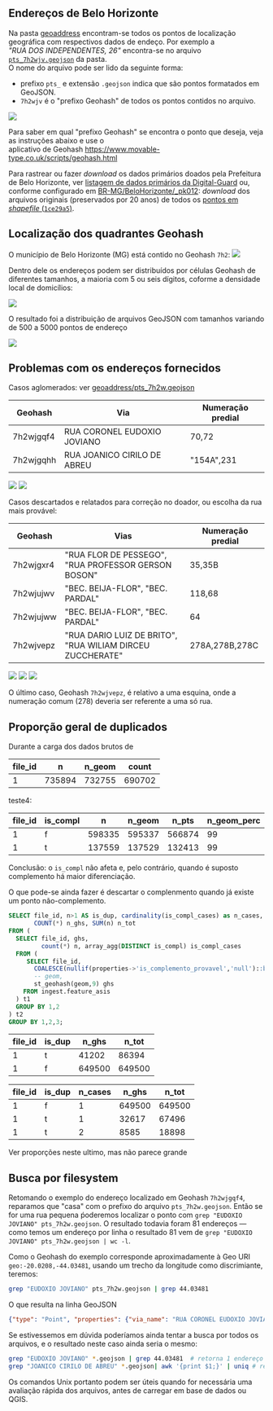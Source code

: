 ## Endereços de Belo Horizonte
Na pasta [geoaddress](geoaddress) encontram-se todos os pontos de localização geográfica com respectivos dados de endeço.
Por exemplo a <br/>*"RUA DOS INDEPENDENTES, 26"* encontra-se no arquivo [`pts_7h2wjv.geojson`](geoaddress/pts_7h2wjv.geojson) da pasta. <br/>O nome do arquivo pode ser lido da seguinte forma:
* prefixo `pts_` e extensão `.geojson` indica que são pontos formatados em GeoJSON.
* `7h2wjv` é o "prefixo Geohash" de todos os pontos contidos no arquivo.

![](assets/ScreenshotBH-pts1.png)

Para saber em qual  "prefixo Geohash" se encontra o ponto que deseja, veja as instruções abaixo e use o <br/>aplicativo de Geohash https://www.movable-type.co.uk/scripts/geohash.html

Para rastrear ou fazer *download* os dados primários doados pela Prefeitura de Belo Horizonte, ver [listagem de dados primários da Digital-Guard](http://docs.digital-guard.org/preserv/pt/list-primaryData-byJurisdic/) ou, conforme configurado em [BR-MG/BeloHorizonte/_pk012](https://github.com/digital-guard/preserv-BR/blob/main/data/MG/BeloHorizonte/_pk012/make_conf.yaml): *download* dos  arquivos originais (preservados por 20 anos) de todos os [pontos em *shapefile* (`1ce29a5`)](http://dl.digital-guard.org/1ce29a555565be5f540ab0c6f93ac55797c368293e0a6bfb479a645a5a23f542.zip).

## Localização dos quadrantes Geohash
O município de Belo Horizonte (MG) está contido no Geohash `7h2`: 
![](assets/BeloHorzinte-GeohashCover.png)

Dentro dele os endereços podem ser distribuídos por células Geohash de diferentes tamanhos, a maioria com 5 ou seis dígitos, coforme a densidade local de domicílios:

![](assets/bh-etc4-len.png)

O resultado foi a distribuição de arquivos GeoJSON com tamanhos variando de 500 a 5000 pontos de endereço

![](assets/bh-etc2.png)
<!-- ![](assets/bh-etc3.png) -->

## Problemas com os endereços fornecidos


Casos aglomerados: ver [geoaddress/pts_7h2w.geojson](geoaddress/pts_7h2w.geojson)

Geohash | Via | Numeração predial
--------|------|--------------------
7h2wjgqf4 | RUA CORONEL EUDOXIO JOVIANO | 70,72
7h2wjgqhh | RUA JOANICO CIRILO DE ABREU    | "154A",231

![](assets/dualAddressIllustration01-BR-MG-BeloHorizonte.png)
![](assets/dualAddressIllustration02-BR-MG-BeloHorizonte.png)


Casos descartados e relatados para correção no doador, ou escolha da rua mais provável:

Geohash | Vias | Numeração predial
--------|------|--------------------
7h2wjgxr4 | "RUA FLOR DE PESSEGO", "RUA PROFESSOR GERSON BOSON"    | 35,35B
7h2wjujwv | "BEC. BEIJA-FLOR", "BEC. PARDAL"     | 118,68
7h2wjujww | "BEC. BEIJA-FLOR", "BEC. PARDAL"     | 64
7h2wjvepz | "RUA DARIO LUIZ DE BRITO", "RUA WILIAM DIRCEU ZUCCHERATE" | 278A,278B,278C

![](assets/dualAddressIllustration04-BR-MG-BeloHorizonte.png)
![](assets/dualAddressIllustration03-BR-MG-BeloHorizonte.png)
![](assets/dualAddressIllustration05-BR-MG-BeloHorizonte.png)

O último caso, Geohash `7h2wjvepz`, é relativo a uma esquina, onde a numeração comum (278) deveria ser referente a uma só rua.

## Proporção geral de duplicados

Durante a carga dos dados brutos de 

file_id |   n    | n_geom | count  
---------|--------|--------|--------
1 | 735894 | 732755 | 690702

teste4:

file_id | is_compl |   n    | n_geom | n_pts  | n_geom_perc | n_pts_perc 
---------|----------|--------|--------|--------|-------------|------------
1 | f        | 598335 | 595337 | 566874 |          99 |         94
1 | t        | 137559 | 137529 | 132413 |          99 |         96

Conclusão: o `is_compl` não afeta e, pelo contrário, quando é suposto complemento há maior diferenciação.

O que pode-se ainda fazer é descartar o complenmento quando já existe um ponto não-complemento.

```sql
SELECT file_id, n>1 AS is_dup, cardinality(is_compl_cases) as n_cases,
       COUNT(*) n_ghs, SUM(n) n_tot
FROM ( 
  SELECT file_id, ghs, 
         count(*) n, array_agg(DISTINCT is_compl) is_compl_cases
  FROM (
     SELECT file_id,
       COALESCE(nullif(properties->'is_complemento_provavel','null')::boolean,false) as is_compl,
       -- geom,
       st_geohash(geom,9) ghs
    FROM ingest.feature_asis
  ) t1
  GROUP BY 1,2
) t2
GROUP BY 1,2,3;
```

file_id | is_dup | n_ghs  | n_tot  
--------|--------|--------|-------
1 | t      |  41202 |  86394
1 | f      | 649500 | 649500

file_id | is_dup | n_cases | n_ghs  | n_tot  
--------|--------|---------|--------|--------
1 | f      |       1 | 649500 | 649500
1 | t      |       1 |  32617 |  67496
1 | t      |       2 |   8585 |  18898

Ver proporções neste ultimo, mas não parece grande

## Busca por filesystem

Retomando o exemplo do endereço localizado em Geohash `7h2wjgqf4`, reparamos que "casa" com o prefixo do arquivo `pts_7h2w.geojson`.
Então se for uma rua pequena ṕoderemos localizar o ponto com `grep "EUDOXIO JOVIANO" pts_7h2w.geojson`. O resultado todavia foram 81 endereços &mdash; como temos um endereço por linha o resultado 81 vem de `grep "EUDOXIO JOVIANO" pts_7h2w.geojson | wc -l`.

Como o Geohash do exemplo corresponde aproximadamente à Geo URI `geo:-20.0208,-44.03481`, usando um trecho da longitude como discrimiante, teremos:

```sh
grep "EUDOXIO JOVIANO" pts_7h2w.geojson | grep 44.03481
```
O que resulta na linha GeoJSON
```json
{"type": "Point", "properties": {"via_name": "RUA CORONEL EUDOXIO JOVIANO", "house_numbers": ["70", "72"]}, "coordinates": [-44.034811, -20.020837]} 
```

Se estivessemos em dúvida poderíamos ainda tentar a busca por todos os arquivos, e o resultado neste caso ainda seria o mesmo:

```sh
grep "EUDOXIO JOVIANO" *.geojson | grep 44.03481  # retorna 1 endereço
grep "JOANICO CIRILO DE ABREU" *.geojson| awk '{print $1;}' | uniq # retorna os nomes dos arquivos que contém  rua
```

Os comandos Unix portanto podem ser úteis quando for necessária uma avaliação rápida dos arquivos, antes de carregar em base de dados ou QGIS.
